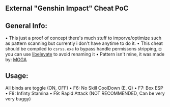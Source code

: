 ## External "Genshin Impact" Cheat PoC

## General Info:
• This just a proof of concept there's much stuff to imporve/optimize such as pattern scanning but currently i don't have anytime to do it.
• This cheat should be compiled to `csrss.exe` to bypass handle permissons stripping, 
◘ you can use [libelevate](https://github.com/notscimmy/libelevate) to avoid renaming it
• Pattern isn't mine, it was made by: [MGGA](https://fearlessrevolution.com/viewtopic.php?t=13926)

## Usage:
All binds are toggle (ON, OFF)
• F6: No Skill CoolDown (E, Q)
• F7: Box ESP
• F8: Infinty Stamina 
• F9: Rapid Attack (NOT RECOMMENDED, Can be very very buggy)
